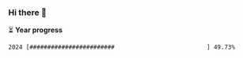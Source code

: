 ### Hi there :wave:

:hourglass_flowing_sand: **Year progress**

```txt
2024 [########################                          ] 49.73%
```
